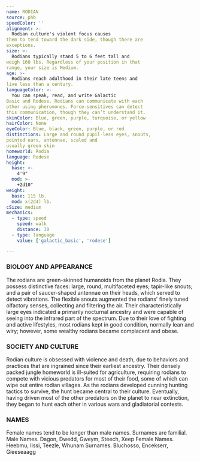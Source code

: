 ```yaml
---
name: RODIAN
source: phb
speedColor: ''
alignment: >-
  Rodian culture's violent focus causes
them to tend toward the dark side, though there are
exceptions.
size: >-
  Rodians typically stand 5 to 6 feet tall and
weigh 160 lbs. Regardless of your position in that
range, your size is Medium.
age: >-
  Rodians reach adulthood in their late teens and
live less than a century.
languageColor: >-
  You can speak, read, and write Galactic
Basic and Rodese. Rodians can communicate with each
other using pheromones. Force-sensitives can detect
this communication, though they can’t understand it.
skinColor: Blue, green, purple, turquoise, or yellow
hairColor: None
eyeColor: Blue, black, green, purple, or red
distinctions: Large and round pupil-less eyes, snouts,
pointed ears, antennae, scaled and
usually green skin
homeworld: Rodia
language: Rodese
height:
  base: >-
    4'9"
  mod: >-
    +2d10"
weight:
  base: 115 lb.
  mod: x(2d4) lb. 
cSize: medium
mechanics:
  - type: speed
    speed: walk
    distance: 30
  - type: language
    value: ['galactic_basic', 'rodese']

---
```

### BIOLOGY AND APPEARANCE
The rodians are green-skinned humanoids from the
planet Rodia. They possess distinctive faces: large,
round, multifaceted eyes; tapir-like snouts; and a pair
of saucer-shaped antennae on their heads, which
served to detect vibrations. The flexible snouts
augmented the rodians' finely tuned olfactory senses,
collecting and filtering the air. Their characteristically
large eyes indicated a primarily nocturnal ancestry and
were capable of seeing into the infrared part of the
spectrum. Due to their love of fighting and active
lifestyles, most rodians kept in good condition,
normally lean and wiry; however, some wealthy
rodians became complacent and obese.

### SOCIETY AND CULTURE
Rodian culture is obsessed with violence and death,
due to behaviors and practices that are ingrained since
their earliest ancestry. Their densely packed jungle
homeworld is ill-suited for agriculture, requiring
rodians to compete with vicious predators for most of
their food, some of which can wipe out entire rodian
villages. As the rodians developed cunning hunting
tactics to survive, the hunt became central to their
culture. Eventually, having driven most of the other
predators on the planet to near extinction, they began
to hunt each other in various wars and gladiatorial
contests.

### NAMES
Female names tend to be longer than male names.
Surnames are familial.
Male Names. Dagon, Dwedd, Gweym, Steech, Xeep
Female Names. Heebmu, Iissi, Teezle, Whunam
Surnames. Bluchosso, Encekserr, Gieeseaagg
